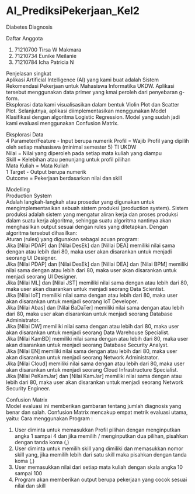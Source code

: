 # AI_PrediksiPekerjaan_Kel2
Diabetes Diagnosis

Daftar Anggota

1. 71210700 Tirsa W Makmara
2. 71210734 Eunike Meilanie
3. 71210784 Icha Patricia N<br>

Penjelasan singkat<br>
Aplikasi Artificial Intelligence (AI) yang kami buat adalah Sistem Rekomendasi Pekerjaan untuk Mahasiswa Informatika UKDW. Aplikasi tersebut menggunakan data primer yang kmai peroleh dari penyebaran g-form. <br>
Eksplorasi data kami visualisasikan dalam bentuk Violin Plot dan Scatter Plot. Selanjutnya, aplikasi diimplementasikan menggunakan Model Klasifikasi dengan algoritma Logistic Regression. Model yang sudah jadi kami evaluasi menggunakan Confusion Matrix. <br>

Eksplorasi Data<br>
4 Parameter/Feature - Input berupa numerik
Profil = Wajib Profil yang dipilih oleh setiap mahasiswa (minimal semester 5) TI UKDW<br>
Nilai = Nilai yang diperoleh pada setiap mata kuliah yang diampu<br>
Skill = Kelebihan atau penunjang untuk profil pilihan<br>
Mata Kuliah = Mata Kuliah<br>
1 Target - Output berupa numerik<br>
Outcome  = Pekerjaan berdasarkan nilai dan skill<br>

Modelling<br>
Production System<br>
Adalah langkah-langkah atau prosedur yang digunakan untuk mengimplementasikan sebuah sistem produksi (production system). Sistem produksi adalah sistem yang mengatur aliran kerja dan proses produksi dalam suatu kerja algoritma, sehingga suatu algoritma nantinya akan menghasilkan output sesuai dengan rules yang ditetapkan.
Dengan algoritma tersebut dihasilkan:<br>
Aturan (rules) yang digunakan sebagai acuan program:<br>
Jika [Nilai PDAP] dan [Nilai DesEk] dan [NilIai DEA] memiliki nilai sama dengan atau lebih dari 80, maka user akan disarankan untuk menjadi seorang UI Designer. <br>
Jika [Nilai PDAP] dan [Nilai DesEk] dan [NilIai DEA] dan [Nilai BPM] memiliki nilai sama dengan atau lebih dari 80, maka user akan disarankan untuk menjadi seorang UI Designer. <br>
Jika [Nilai ML] dan [Nilai JST] memiliki nilai sama dengan atau lebih dari 80, maka user akan disarankan untuk menjadi seorang Data Scientist.  <br>
Jika [Nilai IoT] memiliki nilai sama dengan atau lebih dari 80, maka user akan disarankan untuk menjadi seorang IoT Developer.  <br>
Jika [Nilai Abas] dan [Nilai BaDaTer] memiliki nilai sama dengan atau lebih dari 80, maka user akan disarankan untuk menjadi seorang Database Administrator.  <br>
Jika [Nilai DW] memiliki nilai sama dengan atau lebih dari 80, maka user akan disarankan untuk menjadi seorang Data Warehouse Specialist.  <br>
Jika [Nilai KamBD] memiliki nilai sama dengan atau lebih dari 80, maka user akan disarankan untuk menjadi seorang Database Security Analyst.  <br>
Jika [Nilai EN] memiliki nilai sama dengan atau lebih dari 80, maka user akan disarankan untuk menjadi seorang Network Administrator.  <br>
Jika [Nilai Cloud] memiliki nilai sama dengan atau lebih dari 80, maka user akan disarankan untuk menjadi seorang Cloud Infrastructure Specialist.  <br>
Jika [Nilai PeKamJar] dan [Nilai KamJar] memiliki nilai sama dengan atau lebih dari 80, maka user akan disarankan untuk menjadi seorang Network Security Engineer. <br>
 

Confusion Matrix<br>
Model evaluasi ini memberikan gambaran tentang jumlah diagnosis yang benar dan salah. Confusion Matrix mencakup empat metrik evaluasi utama, yaitu:
Cara menggunakan Program :<br>
1. User diminta untuk memasukkan Profil pilihan dengan menginputkan angka 1 sampai 4 dan jika memilih / menginputkan dua pilihan, pisahkan dengan tanda koma (,)<br>
2. User diminta untuk memilih skill yang dimiliki dan memasukkan nomor skill yang, jika memilih lebih dari satu skill maka pisahkan dengan tanda koma (,)<br>
3. User memasukkan nilai dari setiap mata kuliah dengan skala angka 10 sampai 100<br>
4. Program akan memberikan output berupa pekerjaan yang cocok sesuai nilai dan skill<br>
